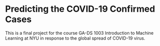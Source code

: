 # Predicting the COVID-19 Confirmed Cases

This is a final project for the course GA-DS 1003 Introduction to Machine Learning at NYU in response to the global spread of COVID-19 virus.
